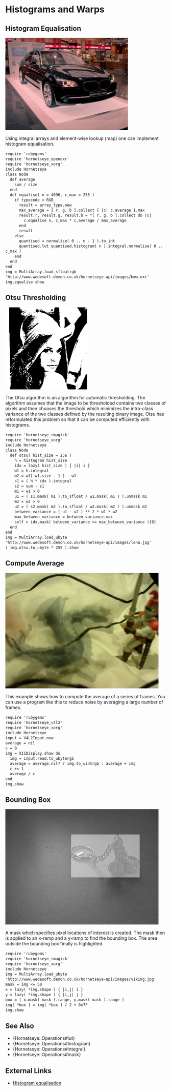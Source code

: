 Histograms and Warps
====================

Histogram Equalisation
----------------------

![Histogram equalisation](images/equalised.jpg)

Using integral arrays and element-wise lookup (map) one can implement histogram equalisation.

    require 'rubygems'
    require 'hornetseye_openexr'
    require 'hornetseye_xorg'
    include Hornetseye
    class Node
      def average
        sum / size
      end
      def equalise( n = 4096, c_max = 255 )
        if typecode < RGB_
          result = array_type.new
          max_average = [ r, g, b ].collect { |c| c.average }.max
          result.r, result.g, result.b = *[ r, g, b ].collect do |c|
            c.equalise n, c_max * c.average / max_average
          end
          result
        else
          quantised = normalise( 0 .. n - 1 ).to_int
          quantised.lut quantised.histogram( n ).integral.normalise( 0 .. c_max )
        end
      end
    end
    img = MultiArray.load_sfloatrgb 'http://www.wedesoft.demon.co.uk/hornetseye-api/images/bmw.exr'
    img.equalise.show

Otsu Thresholding
-----------------

![Otsu thresholding](images/otsu.png)

The Otsu algorithm is an algorithm for automatic thresholding. The algorithm assumes that the image to be thresholded contains two classes of pixels and then chooses the threshold which minimizes the intra-class variance of the two classes defined by the resulting binary image. Otsu has reformulated this problem so that it can be computed efficiently with histograms.

    require 'hornetseye_rmagick'
    require 'hornetseye_xorg'
    include Hornetseye
    class Node
      def otsu( hist_size = 256 )
        h = histogram hist_size
        idx = lazy( hist_size ) { |i| i }
        w1 = h.integral
        w2 = w1[ w1.size - 1 ] - w1
        s1 = ( h * idx ).integral
        s2 = sum - s1
        m1 = w1 > 0
        u1 = ( s1.mask( m1 ).to_sfloat / w1.mask( m1 ) ).unmask m1
        m2 = w2 > 0
        u2 = ( s2.mask( m2 ).to_sfloat / w2.mask( m2 ) ).unmask m2
        between_variance = ( u1 - u2 ) ** 2 * w1 * w2
        max_between_variance = between_variance.max
        self > idx.mask( between_variance >= max_between_variance )[0]
      end
    end
    img = MultiArray.load_ubyte 'http://www.wedesoft.demon.co.uk/hornetseye-api/images/lena.jpg'
    ( img.otsu.to_ubyte * 255 ).show

Compute Average
---------------

![Average](images/average.jpg)

This example shows how to compute the average of a series of frames. You can use a program like this to reduce noise by averaging a large number of frames.

    require 'rubygems'
    require 'hornetseye_v4l2'
    require 'hornetseye_xorg'
    include Hornetseye
    input = V4L2Input.new
    average = nil
    c = 0
    img = X11Display.show do
      img = input.read.to_ubytergb
      average = average.nil? ? img.to_uintrgb : average + img
      c += 1
      average / c
    end
    img.show

Bounding Box
------------

![Bounding box](images/bbox.jpg)

A mask which specifies pixel locations of interest is created. The mask then is applied to an x-ramp and a y-ramp to find the bounding box. The area outside the bounding box finally is highlighted.

    require 'rubygems'
    require 'hornetseye_rmagick'
    require 'hornetseye_xorg'
    include Hornetseye
    img = MultiArray.load_ubyte 'http://www.wedesoft.demon.co.uk/hornetseye-api/images/viking.jpg'
    mask = img <= 50
    x = lazy( *img.shape ) { |i,j| i }
    y = lazy( *img.shape ) { |i,j| j }
    box = [ x.mask( mask ).range, y.mask( mask ).range ]
    img[ *box ] = img[ *box ] / 2 + 0x7F
    img.show

See Also
--------

* {Hornetseye::Operations#lut}
* {Hornetseye::Operations#histogram}
* {Hornetseye::Operations#integral}
* {Hornetseye::Operations#mask}

External Links
--------------

* [Histogram equalisation](http://en.wikipedia.org/wiki/Histogram_Equalization)

